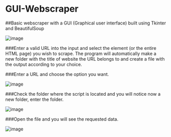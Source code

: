 # GUI-Webscraper

##Basic webscraper with a GUI (Graphical user interface) built using Tkinter
and BeautifulSoup

![image](https://user-images.githubusercontent.com/124390844/236011867-54410f3d-28b6-4092-8df4-d49ec3ab4f82.png)


###Enter a valid URL into the input and select the element (or the entire HTML page) you wish to scrape.
The program will automatically make a new folder with the title of website the URL belongs to and create a file with the output according to your choice.


###Enter a URL and choose the option you want.

![image](https://user-images.githubusercontent.com/124390844/236012292-2b8180e6-d52d-49d5-bf8c-48bd348c6a79.png)



###Check the folder where the script is located and you will notice now a new folder, enter the folder.

![image](https://user-images.githubusercontent.com/124390844/236012345-4e38f5d2-af95-4764-8f9b-6087abf48ad6.png)


###Open the file and you will see the requested data.

![image](https://user-images.githubusercontent.com/124390844/236012387-5a465773-1584-41f8-9b52-1486a04c6013.png)


